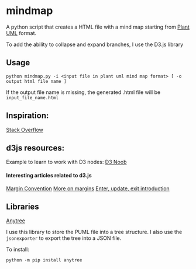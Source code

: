# mindmap
A python script that creates a HTML file with a mind map starting from [Plant UML](https://plantuml.com) format.

To add the ability to collapse and expand branches, I use the D3.js library

## Usage

`python mindmap.py -i <input file in plant uml mind map format> [ -o output html file name ]`

If the output file name is missing, the generated .html file will be `input_file_name.html`

## Inspiration:

[Stack Overflow](https://stackoverflow.com/questions/60107431/d3-tree-with-collapsing-boxes-using-d3-version-4)

## d3js resources:

Example to learn to work with D3 nodes: [D3 Noob](http://www.d3noob.org/2014/01/tree-diagrams-in-d3js_11.html)

#### Interesting articles related to d3.js
[Margin Convention](https://observablehq.com/@d3/margin-convention)
[More on margins](https://gist.github.com/jsoma/71bee11bbe6b73887bca4138fd4d2442)
[Enter, update, exit introduction](https://medium.com/@c_behrens/enter-update-exit-6cafc6014c36)

## Libraries

[Anytree](https://pypi.org/project/anytree/)

I use this library to store the PUML file into a tree structure.
I also use the `jsonexporter` to export the tree into a JSON file.

To install:

`python -m pip install anytree`

